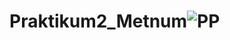 # Praktikum2_Metnum![PP](https://user-images.githubusercontent.com/93022347/140324872-d10e60db-8261-4527-a496-62aaabc04a14.png)
